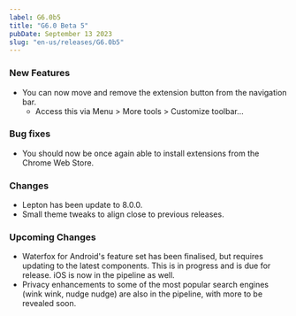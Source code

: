 ```yaml
---
label: G6.0b5
title: "G6.0 Beta 5"
pubDate: September 13 2023
slug: "en-us/releases/G6.0b5"
---
```


### New Features
* You can now move and remove the extension button from the navigation bar.
    * Access this via Menu > More tools > Customize toolbar...

### Bug fixes
* You should now be once again able to install extensions from the Chrome Web Store.

### Changes
* Lepton has been update to 8.0.0.
* Small theme tweaks to align close to previous releases.

### Upcoming Changes
* Waterfox for Android's feature set has been finalised, but requires updating to the latest components. This is in progress and is due for release. iOS is now in the pipeline as well.
* Privacy enhancements to some of the most popular search engines (wink wink, nudge nudge) are also in the pipeline, with more to be revealed soon. 
